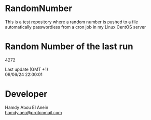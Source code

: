 # RandomNumber    
This is a test repository where a random number is pushed to a file automatically passwordless from a cron job in my Linux CentOS server    
# Random Number of the last run   
4272
      
Last update (GMT +1)    
09/06/24 22:00:01
# Developer    
Hamdy Abou El Anein   
hamdy.aea@protonmail.com
